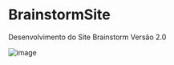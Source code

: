 # BrainstormSite
 Desenvolvimento do Site Brainstorm
 Versão 2.0

![image](https://user-images.githubusercontent.com/50966170/110580833-30b92300-8148-11eb-9b64-9accca6354d0.png)
